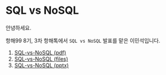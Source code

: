 # SQL vs NoSQL

안녕하세요.

항해99 8기, 3차 항해톡에서 `SQL vs NoSQL` 발표를 맡은 이민석입니다.

1. [SQL-vs-NoSQL (pdf)](./SQL-vs-NoSQL.pdf)
2. [SQL-vs-NoSQL (files)](https://www.figma.com/file/tzoMbJdVLxjMvAjjxEeyUf/SQL-vs-NoSQL)
3. [SQL-vs-NoSQL (pptx)](https://www.figma.com/proto/tzoMbJdVLxjMvAjjxEeyUf/SQL-vs-NoSQL?node-id=2%3A2)